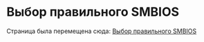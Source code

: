 # Выбор правильного SMBIOS

Страница была перемещена сюда: [Выбор правильного SMBIOS](./smbios-support.md)
